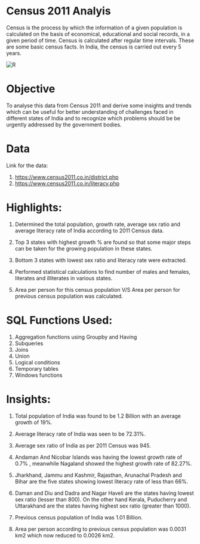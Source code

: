 # Census 2011 Analyis
Census is the process by which the information of a given population is calculated on the basis of economical, educational and social records, in a given period of time. Census is calculated after regular time intervals. These are some basic census facts. In India, the census is carried out every 5 years. 

![R](https://user-images.githubusercontent.com/121285271/227262305-08c1fbf1-318c-4b45-a168-8796b4005895.png)

# Objective
To analyse this data from Census 2011 and derive some insights and trends which can be useful for better understanding of challenges faced in different states of India and to recognize which problems should be be urgently addressed by the government bodies. 

# Data
Link for the data:

1. https://www.census2011.co.in/district.php
2. https://www.census2011.co.in/literacy.php

# Highlights:

1. Determined the total population, growth rate, average sex ratio and average literacy rate of India according to 2011 Census data.

2. Top 3 states with highest growth % are found so that some major steps can be taken for the growing population in these states.

3. Bottom 3 states with lowest sex ratio and literacy rate were extracted.

4. Performed statistical calculations to find number of males and females, literates and illiterates in various states.

5. Area per person for this census population V/S Area per person for previous census population was calculated.

# SQL Functions Used:

1. Aggregation functions using Groupby and Having
2. Subqueries
3. Joins
4. Union
5. Logical conditions
6. Temporary tables
7. Windows functions

# Insights:

1. Total population of India was found to be 1.2 Billion with an average growth of 19%.

2. Average literacy rate of India was seen to be 72.31%.

3. Average sex ratio of India as per 2011 Census was 945.

4. Andaman And Nicobar Islands was having the lowest growth rate of 0.7% , meanwhile Nagaland	showed the highest growth rate of 82.27%.

5. Jharkhand, Jammu and Kashmir, Rajasthan, Arunachal Pradesh and Bihar are the five states showing lowest literacy rate of less than 66%.

6. Daman and Diu and Dadra and Nagar Haveli are the states having lowest sex ratio (lesser than 800). On the other hand Kerala, Puducherry and Uttarakhand are the states having highest sex ratio (greater than 1000).

7. Previous census population of India was 1.01 Billion.

8. Area per person according to previous census population was 0.0031 km2	which now reduced to 0.0026 km2. 

